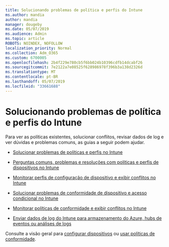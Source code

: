 ```yaml
---
title: Solucionando problemas de política e perfis do Intune
ms.author: mandia
author: mandia
manager: dougeby
ms.date: 05/07/2019
ms.audience: Admin
ms.topic: article
ROBOTS: NOINDEX, NOFOLLOW
localization_priority: Normal
ms.collection: Adm_O365
ms.custom: 6700005
ms.openlocfilehash: 2b4f229e780cb5f6bb024b10396cdfb14dcabf26
ms.sourcegitcommit: 7e2122a7e08525f628986978f396b3a138d2326d
ms.translationtype: MT
ms.contentlocale: pt-BR
ms.lasthandoff: 05/07/2019
ms.locfileid: "33661688"
---
```

# <a name="troubleshooting-intune-policy-and-profiles"></a>Solucionando problemas de política e perfis do Intune

Para ver as políticas existentes, solucionar conflitos, revisar dados de log e ver dúvidas e problemas comuns, as guias a seguir podem ajudar.

- [Solucionar problemas de políticas e perfis no Intune](https://docs.microsoft.com/intune/troubleshoot-policies-in-microsoft-intune)

- [Perguntas comuns, problemas e resoluções com políticas e perfis de dispositivos no Intune](https://docs.microsoft.com/intune/device-profile-troubleshoot)

- [Monitorar perfis de configuração de dispositivo e exibir conflitos no Intune](https://docs.microsoft.com/intune/device-profile-monitor)

- [Solucionar problemas de conformidade de dispositivo e acesso condicional no Intune](https://docs.microsoft.com/intune/troubleshoot-conditional-access)

- [Monitorar políticas de conformidade e exibir conflitos no Intune](https://docs.microsoft.com/intune/compliance-policy-monitor)

- [Enviar dados de log do Intune para armazenamento do Azure, hubs de eventos ou análises de logs](https://docs.microsoft.com/intune/review-logs-using-azure-monitor)

Consulte a visão geral para [configurar dispositivos](https://docs.microsoft.com/intune/device-profiles) ou [usar políticas de conformidade](https://docs.microsoft.com/intune/device-compliance-get-started).